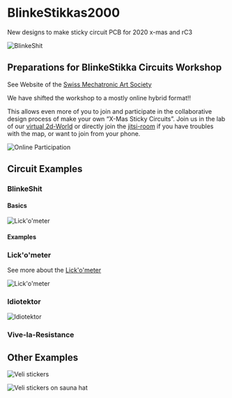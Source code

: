 # BlinkeStikkas2000
New designs to make sticky circuit PCB for 2020 x-mas and rC3

![BlinkeShit](https://github.com/sgmk/BlinkeStikkas2000/raw/main/photos/BlinkeShit_animated_sm.gif)

## Preparations for BlinkeStikka Circuits Workshop

See Website of the [Swiss Mechatronic Art Society](https://mechatronicart.ch/x-mas-sticky-circuits-workshop/)

We have shifted the workshop to a mostly online hybrid format!!

This allows even more of you to join and participate in the collaborative design process of make your own “X-Mas Sticky Circuits”. Join us in the lab of our [virtual 2d-World](https://play.wa-test.rc3.cccv.de/_/global/digitalegesellschaft.github.io/workadventure-map-bitwaescherei/main.json) or directly join the [jitsi-room](https://jitsi-test.rc3.cccv.de/aetzCam) if you have troubles with the map, or want to join from your phone.

![Online Participation](https://github.com/sgmk/BlinkeStikkas2000/raw/main/aetzen_as_a_service.jpg)

## Circuit Examples

### BlinkeShit

#### Basics ####

![Lick'o'meter](https://github.com/sgmk/BlinkeStikkas2000/raw/main/circuits/BlinkeShit_tipps.jpg)

#### Examples ####

### Lick'o'meter

See more about the [Lick'o'meter](https://wiki.idiot.io/lickometer)

![Lick'o'meter](https://github.com/sgmk/BlinkeStikkas2000/raw/main/circuits/Lickometer_schema.jpg)

### Idiotektor

![Idiotektor](https://github.com/sgmk/BlinkeStikkas2000/raw/main/circuits/idiotektor_schema_examples.jpg)

### Vive-la-Resistance


## Other Examples

![Veli stickers](https://github.com/sgmk/BlinkeStikkas2000/raw/main/photos/BlinkeStikka_Veli.jpg)

![Veli stickers on sauna hat](https://github.com/sgmk/BlinkeStikkas2000/raw/main/photos/BlinkeStikka_colored.jpg)
